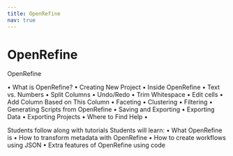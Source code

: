 ```yaml
---
title: OpenRefine
nav: true
---
```


# OpenRefine

OpenRefine

•	What is OpenRefine?
•	Creating New Project
•	Inside OpenRefine
•	Text vs. Numbers
•	Split Columns
•	Undo/Redo
•	Trim Whitespace
•	Edit cells
•	Add Column Based on This Column
•	Faceting
•	Clustering
•	Filtering
•	Generating Scripts from OpenRefine
•	Saving and Exporting
•	Exporting Data
•	Exporting Projects
•	Where to Find Help	•

Students follow along with tutorials	Students will learn:
•	What OpenRefine is
•	How to transform metadata with OpenRefine
•	How to create workflows using JSON
•	Extra features of OpenRefine using code

